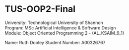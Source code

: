 # TUS-OOP2-Final

University: Technological University of Shannon<br>
Program: MSc Artificial Intelligence & Software Design<br>
Module: Object Oriented Programming 2 - (AL_KSAIM_9_1)<br>

Name: Ruth Dooley Student Number: A00326767
